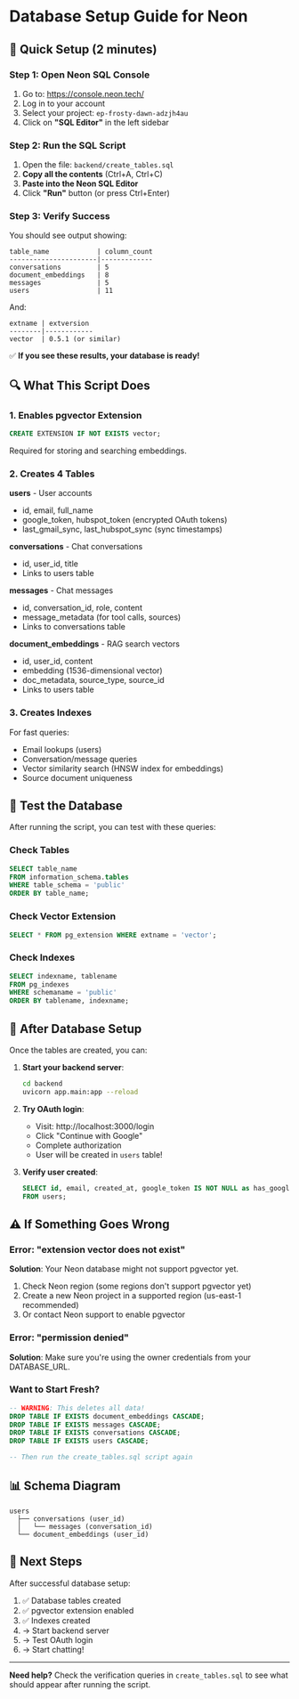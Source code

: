 # Database Setup Guide for Neon

## 🎯 Quick Setup (2 minutes)

### Step 1: Open Neon SQL Console

1. Go to: https://console.neon.tech/
2. Log in to your account
3. Select your project: `ep-frosty-dawn-adzjh4au`
4. Click on **"SQL Editor"** in the left sidebar

### Step 2: Run the SQL Script

1. Open the file: `backend/create_tables.sql`
2. **Copy all the contents** (Ctrl+A, Ctrl+C)
3. **Paste into the Neon SQL Editor**
4. Click **"Run"** button (or press Ctrl+Enter)

### Step 3: Verify Success

You should see output showing:

```
table_name            | column_count
----------------------|-------------
conversations         | 5
document_embeddings   | 8
messages              | 5
users                 | 11
```

And:
```
extname | extversion
--------|------------
vector  | 0.5.1 (or similar)
```

✅ **If you see these results, your database is ready!**

## 🔍 What This Script Does

### 1. Enables pgvector Extension
```sql
CREATE EXTENSION IF NOT EXISTS vector;
```
Required for storing and searching embeddings.

### 2. Creates 4 Tables

**users** - User accounts
- id, email, full_name
- google_token, hubspot_token (encrypted OAuth tokens)
- last_gmail_sync, last_hubspot_sync (sync timestamps)

**conversations** - Chat conversations
- id, user_id, title
- Links to users table

**messages** - Chat messages
- id, conversation_id, role, content
- message_metadata (for tool calls, sources)
- Links to conversations table

**document_embeddings** - RAG search vectors
- id, user_id, content
- embedding (1536-dimensional vector)
- doc_metadata, source_type, source_id
- Links to users table

### 3. Creates Indexes

For fast queries:
- Email lookups (users)
- Conversation/message queries
- Vector similarity search (HNSW index for embeddings)
- Source document uniqueness

## 🧪 Test the Database

After running the script, you can test with these queries:

### Check Tables
```sql
SELECT table_name
FROM information_schema.tables
WHERE table_schema = 'public'
ORDER BY table_name;
```

### Check Vector Extension
```sql
SELECT * FROM pg_extension WHERE extname = 'vector';
```

### Check Indexes
```sql
SELECT indexname, tablename
FROM pg_indexes
WHERE schemaname = 'public'
ORDER BY tablename, indexname;
```

## 🚀 After Database Setup

Once the tables are created, you can:

1. **Start your backend server**:
   ```bash
   cd backend
   uvicorn app.main:app --reload
   ```

2. **Try OAuth login**:
   - Visit: http://localhost:3000/login
   - Click "Continue with Google"
   - Complete authorization
   - User will be created in `users` table!

3. **Verify user created**:
   ```sql
   SELECT id, email, created_at, google_token IS NOT NULL as has_google_token
   FROM users;
   ```

## ⚠️ If Something Goes Wrong

### Error: "extension vector does not exist"

**Solution**: Your Neon database might not support pgvector yet.

1. Check Neon region (some regions don't support pgvector yet)
2. Create a new Neon project in a supported region (us-east-1 recommended)
3. Or contact Neon support to enable pgvector

### Error: "permission denied"

**Solution**: Make sure you're using the owner credentials from your DATABASE_URL.

### Want to Start Fresh?

```sql
-- WARNING: This deletes all data!
DROP TABLE IF EXISTS document_embeddings CASCADE;
DROP TABLE IF EXISTS messages CASCADE;
DROP TABLE IF EXISTS conversations CASCADE;
DROP TABLE IF EXISTS users CASCADE;

-- Then run the create_tables.sql script again
```

## 📊 Schema Diagram

```
users
  ├── conversations (user_id)
  │   └── messages (conversation_id)
  └── document_embeddings (user_id)
```

## 🎉 Next Steps

After successful database setup:

1. ✅ Database tables created
2. ✅ pgvector extension enabled
3. ✅ Indexes created
4. → Start backend server
5. → Test OAuth login
6. → Start chatting!

---

**Need help?** Check the verification queries in `create_tables.sql` to see what should appear after running the script.
